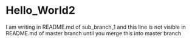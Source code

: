 # Hello_World2


I am writing in README.md of sub_branch_1 and this line is not visible in README.md of master branch until you merge this into master branch
